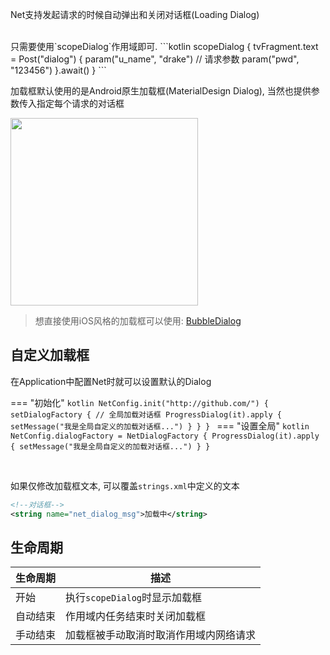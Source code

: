 Net支持发起请求的时候自动弹出和关闭对话框(Loading Dialog)


<br>
只需要使用`scopeDialog`作用域即可.
```kotlin
scopeDialog {
    tvFragment.text = Post<String>("dialog") {
        param("u_name", "drake") // 请求参数
        param("pwd", "123456")
    }.await()
}
```

<br>

加载框默认使用的是Android原生加载框(MaterialDesign Dialog), 当然也提供参数传入指定每个请求的对话框

<img src="https://i.imgur.com/egUM3V1.png" width="300"/>

> 想直接使用iOS风格的加载框可以使用: [BubbleDialog](https://liangjingkanji.github.io/Tooltip/bubble/)

## 自定义加载框

在Application中配置Net时就可以设置默认的Dialog

=== "初始化"
    ```kotlin
    NetConfig.init("http://github.com/") {
            setDialogFactory { // 全局加载对话框
                ProgressDialog(it).apply {
                    setMessage("我是全局自定义的加载对话框...")
                }
            }
    }
    ```
=== "设置全局"
    ```kotlin
    NetConfig.dialogFactory = NetDialogFactory {
        ProgressDialog(it).apply {
            setMessage("我是全局自定义的加载对话框...")
        }
    }
    ```

<br>

如果仅修改加载框文本, 可以覆盖`strings.xml`中定义的文本
```xml
<!--对话框-->
<string name="net_dialog_msg">加载中</string>
```

## 生命周期

|生命周期|描述|
|-|-|
|开始|执行`scopeDialog`时显示加载框|
|自动结束|作用域内任务结束时关闭加载框|
|手动结束|加载框被手动取消时取消作用域内网络请求|

